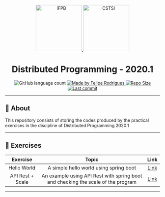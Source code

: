 <p align="center">
  <a href="https://www.ifpb.edu.br/">
    <img alt="IFPB" src="https://avatars0.githubusercontent.com/u/2523928?s=400&v=4" width=150 >
  </a>
  
  <a href="https://estudante.ifpb.edu.br/cursos/39">
  <img alt="CSTSI" src="https://henrifrade.github.io/Marvelist/images/others/TSI.svg" width=150>
  </a>
</p>

<h1 align="center">
   Distributed Programming - 2020.1
</h1>

<p align="center">
  <img alt="GitHub language count" src="https://img.shields.io/github/languages/count/felipersdf/distributed-programming?color=%23FF0000">

  <a href="https://github.com/felipersdf">
    <img alt="Made by Felipe Rodrigues" src="https://img.shields.io/badge/made%20by-Felipe Rodrigues-%2304D361?color=%23FF0000">
  </a>

  <a href="https://github.com/felipersdf/GoStack/stargazers">
    <img alt="Repo Size" src="https://img.shields.io/github/repo-size/felipersdf/distributed-programming?color=%23FF0000">
  </a>
  
  <a href="https://github.com/felipersdf/distributed-programming">
    <img alt="Last commit" src="https://img.shields.io/github/last-commit/felipersdf/distributed-programming?color=%23FF0000">
  </a>
</p>

---

## :notebook: About 

This repository consists of storing the codes produced by the practical exercises in the discipline of Distributed Programming 2020.1

---

## :paperclip: Exercises 


| Exercise    |     Topic                              |     Link    |
|:---------:  |:-------------:                         |:-----------:|
| Hello World | A simple hello world using spring boot | [Link](https://github.com/felipersdf/distributed-programming/tree/master/HelloWorld)    |  
| API Rest + Scale | An example using API Rest with spring boot and checking the scale of the program |[Link](https://github.com/felipersdf/distributed-programming/tree/master/APIRest-Escala)       


---
